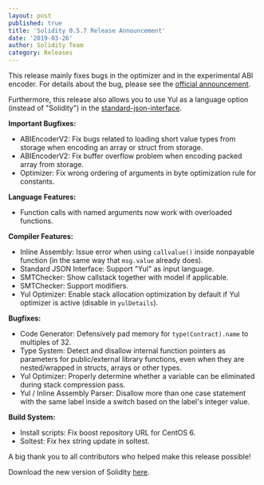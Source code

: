```yaml
---
layout: post
published: true
title: 'Solidity 0.5.7 Release Announcement'
date: '2019-03-26'
author: Solidity Team
category: Releases
---
```


This release mainly fixes bugs in the optimizer and in the experimental ABI encoder. For details about the bug, please see the [official announcement](https://blog.ethereum.org/2019/03/26/solidity-optimizer-and-abiencoderv2-bug/).

Furthermore, this release also allows you to use Yul as a language option (instead of "Solidity") in the [standard-json-interface](https://solidity.readthedocs.io/en/v0.5.7/using-the-compiler.html#compiler-input-and-output-json-description).

**Important Bugfixes:**
 * ABIEncoderV2: Fix bugs related to loading short value types from storage when encoding an array or struct from storage.
 * ABIEncoderV2: Fix buffer overflow problem when encoding packed array from storage.
 * Optimizer: Fix wrong ordering of arguments in byte optimization rule for constants.


**Language Features:**
 * Function calls with named arguments now work with overloaded functions.


**Compiler Features:**
 * Inline Assembly: Issue error when using ``callvalue()`` inside nonpayable function (in the same way that ``msg.value`` already does).
 * Standard JSON Interface: Support "Yul" as input language.
 * SMTChecker: Show callstack together with model if applicable.
 * SMTChecker: Support modifiers.
 * Yul Optimizer: Enable stack allocation optimization by default if Yul optimizer is active (disable in ``yulDetails``).


**Bugfixes:**
 * Code Generator: Defensively pad memory for ``type(Contract).name`` to multiples of 32.
 * Type System: Detect and disallow internal function pointers as parameters for public/external library functions, even when they are nested/wrapped in structs, arrays or other types.
 * Yul Optimizer: Properly determine whether a variable can be eliminated during stack compression pass.
 * Yul / Inline Assembly Parser: Disallow more than one case statement with the same label inside a switch based on the label's integer value.


**Build System:**
 * Install scripts: Fix boost repository URL for CentOS 6.
 * Soltest: Fix hex string update in soltest.




A big thank you to all contributors who helped make this release possible!

Download the new version of Solidity [here](https://github.com/ethereum/solidity/releases/tag/v0.5.7).
  